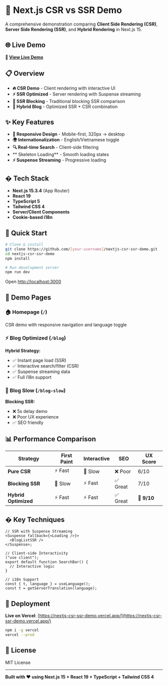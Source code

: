 # 🚀 Next.js CSR vs SSR Demo

A comprehensive demonstration comparing **Client Side Rendering (CSR)**, **Server Side Rendering (SSR)**, and **Hybrid Rendering** in Next.js 15.

## 🌐 Live Demo

**🔗 [View Live Demo](https://nextjs-csr-ssr-demo.vercel.app/)**

## 📋 Overview

- **🔥 CSR Demo** - Client rendering with interactive UI
- **⚡ SSR Optimized** - Server rendering with Suspense streaming
- **🐌 SSR Blocking** - Traditional blocking SSR comparison
- **🎯 Hybrid Blog** - Optimized SSR + CSR combination

## ✨ Key Features

- **📱 Responsive Design** - Mobile-first, 320px → desktop
- **🌍 Internationalization** - English/Vietnamese toggle
- **🔍 Real-time Search** - Client-side filtering
- ** Skeleton Loading** - Smooth loading states
- **⚡ Suspense Streaming** - Progressive loading

## �️ Tech Stack

- **Next.js 15.3.4** (App Router)
- **React 19**
- **TypeScript 5**
- **Tailwind CSS 4**
- **Server/Client Components**
- **Cookie-based i18n**

## 🚀 Quick Start

```bash
# Clone & install
git clone https://github.com/[your-username]/nextjs-csr-ssr-demo.git
cd nextjs-csr-ssr-demo
npm install

# Run development server
npm run dev
```

Open [http://localhost:3000](http://localhost:3000)

## 📖 Demo Pages

### 🏠 Homepage (`/`)

CSR demo with responsive navigation and language toggle

### ⚡ Blog Optimized (`/blog`)

**Hybrid Strategy:**

- ✅ Instant page load (SSR)
- ✅ Interactive search/filter (CSR)
- ✅ Suspense streaming data
- ✅ Full i18n support

### 🐌 Blog Slow (`/blog-slow`)

**Blocking SSR:**

- ❌ 5s delay demo
- ❌ Poor UX experience
- ✅ SEO friendly

## 📊 Performance Comparison

| Strategy             | First Paint | Interactive | SEO      | UX Score    |
| -------------------- | ----------- | ----------- | -------- | ----------- |
| **Pure CSR**         | ⚡ Fast     | 🐌 Slow     | ❌ Poor  | 6/10        |
| **Blocking SSR**     | 🐌 Slow     | ⚡ Fast     | ✅ Great | 7/10        |
| **Hybrid Optimized** | ⚡ Fast     | ⚡ Fast     | ✅ Great | 🎯 **9/10** |

## � Key Techniques

```tsx
// SSR with Suspense Streaming
<Suspense fallback={<Loading />}>
  <BlogListSSR />
</Suspense>;

// Client-side Interactivity
("use client");
export default function SearchBar() {
  // Interactive logic
}

// i18n Support
const { t, language } = useLanguage();
const t = getServerTranslation(language);
```

## 🚀 Deployment

**Live on Vercel**: [https://nextjs-csr-ssr-demo.vercel.app/](https://nextjs-csr-ssr-demo.vercel.app/)

```bash
npm i -g vercel
vercel --prod
```

## 📝 License

MIT License

---

**Built with ❤️ using Next.js 15 + React 19 + TypeScript + Tailwind CSS 4**
